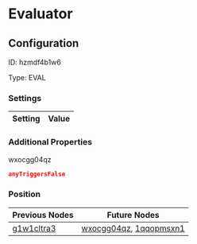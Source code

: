 # Evaluator
## Configuration
ID:  hzmdf4b1w6

Type: EVAL 


### Settings
| Setting | Value  |
| :------------------------ | ---------------------------------------- |
 




### Additional Properties
wxocgg04qz
 ```json 
anyTriggersFalse
```




### Position
| Previous Nodes | Future Nodes |
| :------------- | ------------ |
| [g1w1cltra3](./g1w1cltra3.md) | [wxocgg04qz](./wxocgg04qz.md), [1qqopmsxn1](./1qqopmsxn1.md) |